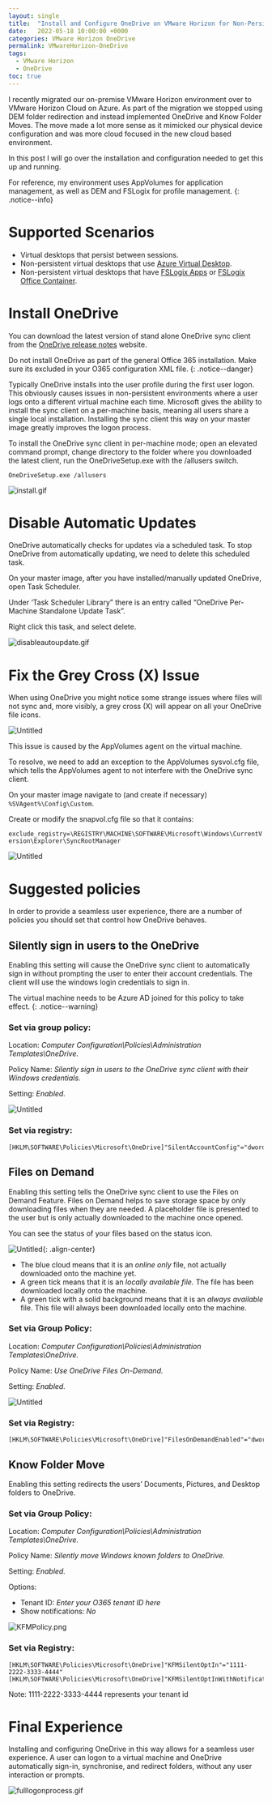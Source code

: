 ```yaml
---
layout: single
title:  "Install and Configure OneDrive on VMware Horizon for Non-Persistent Pools"
date:   2022-05-18 10:00:00 +0000
categories: VMware Horizon OneDrive
permalink: VMwareHorizon-OneDrive
tags:
  - VMware Horizon
  - OneDrive
toc: true
---
```

I recently migrated our on-premise VMware Horizon environment over to VMware Horizon Cloud on Azure. As part of the migration we stopped using DEM folder redirection and instead implemented OneDrive and Know Folder Moves. The move made a lot more sense as it mimicked our physical device configuration and was more cloud focused in the new cloud based environment.

In this post I will go over the installation and configuration needed to get this up and running.

For reference, my environment uses AppVolumes for application management, as well as DEM and FSLogix for profile management.
{: .notice--info}

# Supported Scenarios

- Virtual desktops that persist between sessions.
- Non-persistent virtual desktops that use [Azure Virtual Desktop](https://docs.microsoft.com/en-us/azure/virtual-desktop).
- Non-persistent virtual desktops that have [FSLogix Apps](https://docs.microsoft.com/en-us/fslogix/configure-profile-container-tutorial) or [FSLogix Office Container](https://docs.microsoft.com/en-us/fslogix/configure-office-container-tutorial).

# Install OneDrive

You can download the latest version of stand alone OneDrive sync client from the [OneDrive release notes](https://support.microsoft.com/en-gb/office/onedrive-release-notes-845dcf18-f921-435e-bf28-4e24b95e5fc0) website. 

Do not install OneDrive as part of the general Office 365 installation. Make sure its excluded in your O365 configuration XML file.
{: .notice--danger}

Typically OneDrive installs into the user profile during the first user logon. This obviously causes issues in non-persistent environments where a user logs onto a different virtual machine each time. Microsoft gives the ability to install the sync client on a per-machine basis, meaning all users share a single local installation. Installing the sync client this way on your master image greatly improves the logon process.

To install the OneDrive sync client in per-machine mode; open an elevated command prompt, change directory to the folder where you downloaded the latest client, run the OneDriveSetup.exe with the /allusers switch.

```
OneDriveSetup.exe /allusers
```

![install.gif](/assets/images/VMwareHorizon-OneDrive/install.gif)

# Disable Automatic Updates

OneDrive automatically checks for updates via a scheduled task. To stop OneDrive from automatically updating, we need to delete this scheduled task.

On your master image, after you have installed/manually updated OneDrive, open Task Scheduler.

Under ‘Task Scheduler Library” there is an entry called “OneDrive Per-Machine Standalone Update Task”.

Right click this task, and select delete.

![disableautoupdate.gif](/assets/images/VMwareHorizon-OneDrive/deleteautoupdate.gif)

# Fix the Grey Cross (X) Issue

When using OneDrive you might notice some strange issues where files will not sync and, more visibly, a grey cross (X) will appear on all your OneDrive file icons.

![Untitled](/assets/images/VMwareHorizon-OneDrive/greycrossissue.png)

This issue is caused by the AppVolumes agent on the virtual machine.

To resolve, we need to add an exception to the AppVolumes sysvol.cfg file, which tells the AppVolumes agent to not interfere with the OneDrive sync client.

On your master image navigate to (and create if necessary) `%SVAgent%\Config\Custom`.

Create or modify the snapvol.cfg file so that it contains:

`exclude_registry=\REGISTRY\MACHINE\SOFTWARE\Microsoft\Windows\CurrentVersion\Explorer\SyncRootManager`

![Untitled](/assets/images/VMwareHorizon-OneDrive/snapvolcfg.png)

# Suggested policies

In order to provide a seamless user experience, there are a number of policies you should set that control how OneDrive behaves. 

## Silently sign in users to the OneDrive

Enabling this setting will cause the OneDrive sync client to automatically sign in without prompting the user to enter their account credentials. The client will use the windows login credentials to sign in.


The virtual machine needs to be Azure AD joined for this policy to take effect.
{: .notice--warning}

### **Set via group policy**:

Location: *Computer Configuration\Policies\Administration Templates\OneDrive\.*

Policy Name: *Silently sign in users to the OneDrive sync client with their Windows credentials.*

Setting: *Enabled.*

![Untitled](/assets/images/VMwareHorizon-OneDrive/SSOPolicy.png)

### **Set via registry:**

```
[HKLM\SOFTWARE\Policies\Microsoft\OneDrive]"SilentAccountConfig"="dword:00000001”
```

## Files on Demand

Enabling this setting tells the OneDrive sync client to use the Files on Demand Feature. Files on Demand helps to save storage space by only downloading files when they are needed. A placeholder file is presented to the user but is only actually downloaded to the machine once opened.

You can see the status of your files based on the status icon.   

![Untitled](/assets/images/VMwareHorizon-OneDrive/iconstatus.png){: .align-center}

- The blue cloud means that it is an *online only* file, not actually downloaded onto the machine yet.
- A green tick means that it is an *locally available file.* The file has been downloaded locally onto the machine.
- A green tick with a solid background means that it is an *always available* file. This file will always been downloaded locally onto the machine.

### **Set via Group Policy:**

Location: *Computer Configuration\Policies\Administration Templates\OneDrive\.*

Policy Name: *Use OneDrive Files On-Demand.*

Setting: *Enabled.*

![Untitled](/assets/images/VMwareHorizon-OneDrive/filesondemandpolicy.png)

### Set via Registry:

```
[HKLM\SOFTWARE\Policies\Microsoft\OneDrive]"FilesOnDemandEnabled"="dword:00000001"
```

## Know Folder Move

Enabling this setting redirects the users’ Documents, Pictures, and Desktop folders to OneDrive.

### Set via Group Policy:

Location: *Computer Configuration\Policies\Administration Templates\OneDrive\.*

Policy Name: *Silently move Windows known folders to OneDrive.*

Setting: *Enabled.*

Options:
- Tenant ID: *Enter your O365 tenant ID here*
- Show notifications: *No*

![KFMPolicy.png](/assets/images/VMwareHorizon-OneDrive/KFMPolicy.png)

### Set via Registry:

```
[HKLM\SOFTWARE\Policies\Microsoft\OneDrive]"KFMSilentOptIn"="1111-2222-3333-4444"
[HKLM\SOFTWARE\Policies\Microsoft\OneDrive]"KFMSilentOptInWithNotification"="dword:00000000"
```
Note: 1111-2222-3333-4444 represents your tenant id

# Final Experience

Installing and configuring OneDrive in this way allows for a seamless user experience. A user can logon to a virtual machine and OneDrive automatically sign-in, synchronise, and redirect folders, without any user interaction or prompts.

![fulllogonprocess.gif](/assets/images/VMwareHorizon-OneDrive/fulllogonprocess.gif)